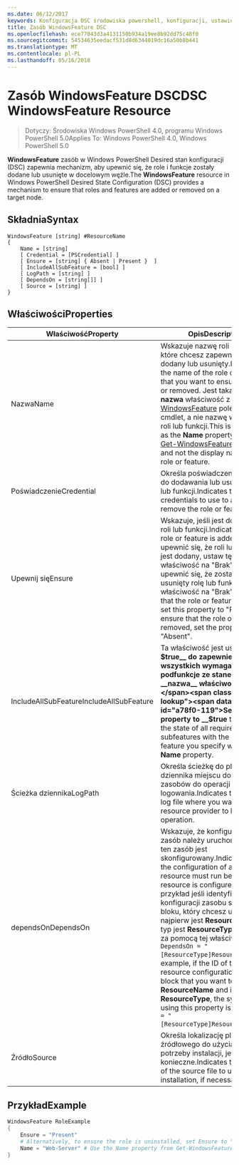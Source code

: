 ```yaml
---
ms.date: 06/12/2017
keywords: Konfiguracja DSC środowiska powershell, konfiguracji, ustawienia
title: Zasób WindowsFeature DSC
ms.openlocfilehash: ece77043d3a4131150b934a19ee8b92dd75c48f0
ms.sourcegitcommit: 54534635eedacf531d8d6344019dc16a50b8b441
ms.translationtype: MT
ms.contentlocale: pl-PL
ms.lasthandoff: 05/16/2018
---
```

# <a name="dsc-windowsfeature-resource"></a><span data-ttu-id="a78f0-103">Zasób WindowsFeature DSC</span><span class="sxs-lookup"><span data-stu-id="a78f0-103">DSC WindowsFeature Resource</span></span>

> <span data-ttu-id="a78f0-104">Dotyczy: Środowiska Windows PowerShell 4.0, programu Windows PowerShell 5.0</span><span class="sxs-lookup"><span data-stu-id="a78f0-104">Applies To: Windows PowerShell 4.0, Windows PowerShell 5.0</span></span>

<span data-ttu-id="a78f0-105">**WindowsFeature** zasób w Windows PowerShell Desired stan konfiguracji (DSC) zapewnia mechanizm, aby upewnić się, że role i funkcje zostały dodane lub usunięte w docelowym węźle.</span><span class="sxs-lookup"><span data-stu-id="a78f0-105">The **WindowsFeature** resource in Windows PowerShell Desired State Configuration (DSC) provides a mechanism to ensure that roles and features are added or removed on a target node.</span></span>

## <a name="syntax"></a><span data-ttu-id="a78f0-106">Składnia</span><span class="sxs-lookup"><span data-stu-id="a78f0-106">Syntax</span></span>

```
WindowsFeature [string] #ResourceName
{
    Name = [string]
    [ Credential = [PSCredential] ]
    [ Ensure = [string] { Absent | Present }  ]
    [ IncludeAllSubFeature = [bool] ]
    [ LogPath = [string] ]
    [ DependsOn = [string[]] ]
    [ Source = [string] ]
}
```

## <a name="properties"></a><span data-ttu-id="a78f0-107">Właściwości</span><span class="sxs-lookup"><span data-stu-id="a78f0-107">Properties</span></span>

|  <span data-ttu-id="a78f0-108">Właściwość</span><span class="sxs-lookup"><span data-stu-id="a78f0-108">Property</span></span>  |  <span data-ttu-id="a78f0-109">Opis</span><span class="sxs-lookup"><span data-stu-id="a78f0-109">Description</span></span>   |
|---|---|
| <span data-ttu-id="a78f0-110">Nazwa</span><span class="sxs-lookup"><span data-stu-id="a78f0-110">Name</span></span>| <span data-ttu-id="a78f0-111">Wskazuje nazwę roli lub funkcji, które chcesz zapewnić zostanie dodany lub usunięty.</span><span class="sxs-lookup"><span data-stu-id="a78f0-111">Indicates the name of the role or feature that you want to ensure is added or removed.</span></span> <span data-ttu-id="a78f0-112">Jest taka sama jak __nazwa__ właściwość z [Get-WindowsFeature](/powershell/module/servermanager/Get-WindowsFeature) polecenia cmdlet, a nie nazwę wyświetlaną roli lub funkcji.</span><span class="sxs-lookup"><span data-stu-id="a78f0-112">This is the same as the __Name__ property from the [Get-WindowsFeature](/powershell/module/servermanager/Get-WindowsFeature) cmdlet, and not the display name of the role or feature.</span></span>|
| <span data-ttu-id="a78f0-113">Poświadczenie</span><span class="sxs-lookup"><span data-stu-id="a78f0-113">Credential</span></span>| <span data-ttu-id="a78f0-114">Określa poświadczenia używane do dodawania lub usuwania roli lub funkcji.</span><span class="sxs-lookup"><span data-stu-id="a78f0-114">Indicates the credentials to use to add or remove the role or feature.</span></span>|
| <span data-ttu-id="a78f0-115">Upewnij się</span><span class="sxs-lookup"><span data-stu-id="a78f0-115">Ensure</span></span>| <span data-ttu-id="a78f0-116">Wskazuje, jeśli jest dodawany roli lub funkcji.</span><span class="sxs-lookup"><span data-stu-id="a78f0-116">Indicates if the role or feature is added.</span></span> <span data-ttu-id="a78f0-117">Aby upewnić się, że roli lub funkcji jest dodany, ustaw tę właściwość na "Brak", aby upewnić się, że zostanie usunięty rolę lub funkcję, ustaw właściwość na "Brak".</span><span class="sxs-lookup"><span data-stu-id="a78f0-117">To ensure that the role or feature is added, set this property to "Present" To ensure that the role or feature is removed, set the property to "Absent".</span></span>|
| <span data-ttu-id="a78f0-118">IncludeAllSubFeature</span><span class="sxs-lookup"><span data-stu-id="a78f0-118">IncludeAllSubFeature</span></span>| <span data-ttu-id="a78f0-119">Ta właściwość jest ustawiana __$true__ do zapewnienia stan wszystkich wymaganych podfunkcje ze stanem funkcji z __nazwa__ właściwości.</span><span class="sxs-lookup"><span data-stu-id="a78f0-119">Set this property to __$true__ to ensure the state of all required subfeatures with the state of the feature you specify with the __Name__ property.</span></span>|
| <span data-ttu-id="a78f0-120">Ścieżka dziennika</span><span class="sxs-lookup"><span data-stu-id="a78f0-120">LogPath</span></span>| <span data-ttu-id="a78f0-121">Określa ścieżkę do pliku dziennika miejscu dostawcy zasobów do operacji logowania.</span><span class="sxs-lookup"><span data-stu-id="a78f0-121">Indicates the path to a log file where you want the resource provider to log the operation.</span></span>|
| <span data-ttu-id="a78f0-122">dependsOn</span><span class="sxs-lookup"><span data-stu-id="a78f0-122">DependsOn</span></span>| <span data-ttu-id="a78f0-123">Wskazuje, że konfiguracja inny zasób należy uruchomić przed ten zasób jest skonfigurowany.</span><span class="sxs-lookup"><span data-stu-id="a78f0-123">Indicates that the configuration of another resource must run before this resource is configured.</span></span> <span data-ttu-id="a78f0-124">Na przykład jeśli identyfikator konfiguracji zasobu skryptu bloku, który chcesz uruchomić najpierw jest __ResourceName__ i jej typ jest __ResourceType__, składnia za pomocą tej właściwości jest `DependsOn = "[ResourceType]ResourceName"`.</span><span class="sxs-lookup"><span data-stu-id="a78f0-124">For example, if the ID of the resource configuration script block that you want to run first is __ResourceName__ and its type is __ResourceType__, the syntax for using this property is `DependsOn = "[ResourceType]ResourceName"`.</span></span>|
| <span data-ttu-id="a78f0-125">Źródło</span><span class="sxs-lookup"><span data-stu-id="a78f0-125">Source</span></span>| <span data-ttu-id="a78f0-126">Określa lokalizację pliku źródłowego do użycia na potrzeby instalacji, jeśli to konieczne.</span><span class="sxs-lookup"><span data-stu-id="a78f0-126">Indicates the location of the source file to use for installation, if necessary.</span></span>|

## <a name="example"></a><span data-ttu-id="a78f0-127">Przykład</span><span class="sxs-lookup"><span data-stu-id="a78f0-127">Example</span></span>
```powershell
WindowsFeature RoleExample
{
    Ensure = "Present"
    # Alternatively, to ensure the role is uninstalled, set Ensure to "Absent"
    Name = "Web-Server" # Use the Name property from Get-WindowsFeature
}
```